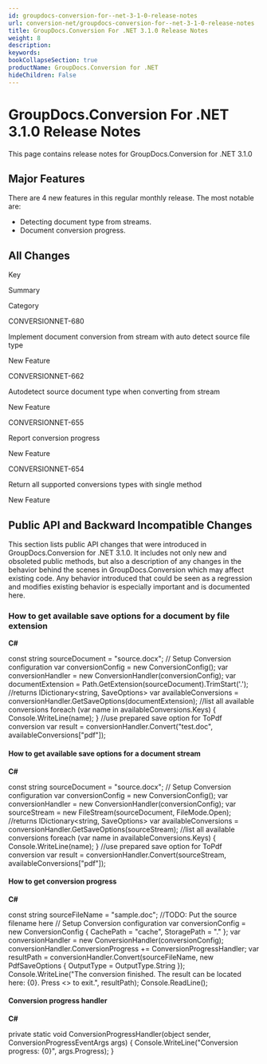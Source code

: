 ```yaml
---
id: groupdocs-conversion-for--net-3-1-0-release-notes
url: conversion-net/groupdocs-conversion-for--net-3-1-0-release-notes
title: GroupDocs.Conversion For .NET 3.1.0 Release Notes
weight: 8
description: 
keywords: 
bookCollapseSection: true
productName: GroupDocs.Conversion for .NET
hideChildren: False
---
```


# GroupDocs.Conversion For .NET 3.1.0 Release Notes


This page contains release notes for GroupDocs.Conversion for .NET 3.1.0

## Major Features

There are 4 new features in this regular monthly release. The most notable are:

*   Detecting document type from streams.
*   Document conversion progress.

## All Changes

Key

Summary

Category

CONVERSIONNET-680

Implement document conversion from stream with auto detect source file type

New Feature

CONVERSIONNET-662

Autodetect source document type when converting from stream

New Feature

CONVERSIONNET-655

Report conversion progress

New Feature

CONVERSIONNET-654

Return all supported conversions types with single method

New Feature

## Public API and Backward Incompatible Changes

This section lists public API changes that were introduced in GroupDocs.Conversion for .NET 3.1.0. It includes not only new and obsoleted public methods, but also a description of any changes in the behavior behind the scenes in GroupDocs.Conversion which may affect existing code. Any behavior introduced that could be seen as a regression and modifies existing behavior is especially important and is documented here.

### How to get available save options for a document by file extension

**C#**

const string sourceDocument = "source.docx";
// Setup Conversion configuration
var conversionConfig = new ConversionConfig();
var conversionHandler = new ConversionHandler(conversionConfig);
var documentExtension = Path.GetExtension(sourceDocument).TrimStart('.');
//returns IDictionary<string, SaveOptions>
var availableConversions = conversionHandler.GetSaveOptions(documentExtension);
//list all available conversions
foreach (var name in availableConversions.Keys)
{
Console.WriteLine(name);
}
//use prepared save option for ToPdf conversion
var result = conversionHandler.Convert<string>("test.doc", availableConversions\["pdf"\]);
 

#### How to get available save options for a document stream

**C#**

const string sourceDocument = "source.docx";
// Setup Conversion configuration
var conversionConfig = new ConversionConfig();
var conversionHandler = new ConversionHandler(conversionConfig);
var sourceStream = new FileStream(sourceDocument, FileMode.Open);
//returns IDictionary<string, SaveOptions>
var availableConversions = conversionHandler.GetSaveOptions(sourceStream);
//list all available conversions
foreach (var name in availableConversions.Keys)
{
Console.WriteLine(name);
}
//use prepared save option for ToPdf conversion
var result = conversionHandler.Convert<string>(sourceStream, availableConversions\["pdf"\]);
 

#### How to get conversion progress

**C#**

const string sourceFileName = "sample.doc"; //TODO: Put the source filename here
// Setup Conversion configuration
var conversionConfig = new ConversionConfig
{
CachePath = "cache",
StoragePath = "."
};
var conversionHandler = new ConversionHandler(conversionConfig);
conversionHandler.ConversionProgress += ConversionProgressHandler;
var resultPath = conversionHandler.Convert<string>(sourceFileName,
new PdfSaveOptions { OutputType = OutputType.String });
Console.WriteLine("The conversion finished. The result can be located here: {0}. Press <<ENTER>> to exit.",
resultPath);
Console.ReadLine();
 

#### Conversion progress handler

**C#**

private static void ConversionProgressHandler(object sender,
ConversionProgressEventArgs args)
{
Console.WriteLine("Conversion progress: {0}", args.Progress);
}
 

